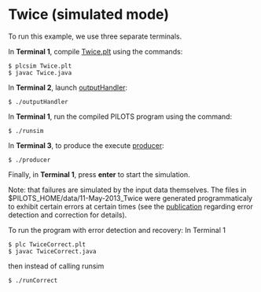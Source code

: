 # Twice (simulated mode)

To run this example, we use three separate terminals.

In **Terminal 1**, compile [Twice.plt](./Twice.plt) using the commands:
```
$ plcsim Twice.plt
$ javac Twice.java
```

In **Terminal 2**, launch [outputHandler](./outputHandler):
```
$ ./outputHandler
```

In **Terminal 1**, run the compiled PILOTS program using the command:
```
$ ./runsim
```

In **Terminal 3**, to produce the execute [producer](./producer):
```
$ ./producer
```

Finally, in **Terminal 1**, press **enter** to start the simulation.


Note: that failures are simulated by the input data themselves. The files in $PILOTS_HOME/data/11-May-2013_Twice were generated programmaticaly to exhibit certain errors at certain times (see the [publication](https://wcl.cs.rpi.edu/papers/dddas2013.pdf) regarding error detection and correction for details).

To run the program with error detection and recovery:
In Terminal 1
```
$ plc TwiceCorrect.plt
$ javac TwiceCorrect.java
```
then instead of calling runsim
```
$ ./runCorrect
```